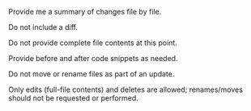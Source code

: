 Provide me a summary of changes file by file.

Do not include a diff.

Do not provide complete file contents at this point.  

Provide before and after code snippets as needed.

Do not move or rename files as part of an update. 

Only edits (full-file contents) and deletes are allowed; renames/moves should not be requested or performed.